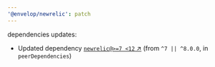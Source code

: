 ```yaml
---
'@envelop/newrelic': patch
---
```


dependencies updates:

- Updated dependency [`newrelic@>=7 <12` ↗︎](https://www.npmjs.com/package/newrelic/v/7.0.0) (from
  `^7 || ^8.0.0`, in `peerDependencies`)
